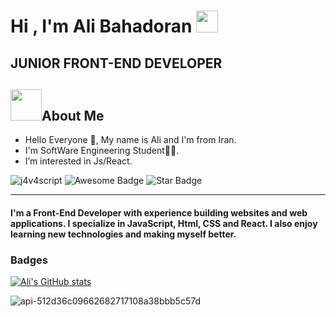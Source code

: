 <h1>Hi , I'm Ali Bahadoran <img src="https://media.giphy.com/media/hvRJCLFzcasrR4ia7z/giphy.gif" width="35"></h1>
<h2>  JUNIOR FRONT-END DEVELOPER </h2>

<h2><img src = "https://user-images.githubusercontent.com/63050133/156777293-72a6e681-2582-4a9d-ad92-09d1181d47c7.gif" width = 50px height = 50px>About Me</h2>

-   Hello Everyone 👋, My name is Ali and I'm from Iran.<br>
-   I'm SoftWare Engineering Student👨‍💻.<br>
-   I’m interested in Js/React.<br>
<div class="img"><img src="https://komarev.com/ghpvc/?username=amirbayat0&label=Profile%20views&color=8042fc&style=plastic" alt="j4v4script" />
<img src="https://cdn.rawgit.com/sindresorhus/awesome/d7305f38d29fed78fa85652e3a63e154dd8e8829/media/badge.svg" alt="Awesome Badge"/>
<img src="https://img.shields.io/static/v1?label=%F0%9F%8C%9F&message=If%20Useful&style=style=flat&color=BC4E99" alt="Star Badge"/></div>

---

<h4>I'm a Front-End Developer with experience building websites and web applications. I specialize in JavaScript, Html, CSS and React. I also enjoy learning new technologies and making myself better.</h4>

### Badges

<a href="http://www.github.com/parsfront"><img src="https://github-readme-stats.vercel.app/api?username=parsfront&show_icons=true&hide=&count_private=true&title_color=8042fc&text_color=ffffff&icon_color=8042fc&bg_color=000000&hide_border=true&show_icons=true" alt="Ali's GitHub stats" /></a>

![api-512d36c09662682717108a38bbb5c57d](https://user-images.githubusercontent.com/71150321/174295763-3c2aa25f-903f-4374-8a04-41666ca82a33.gif)
